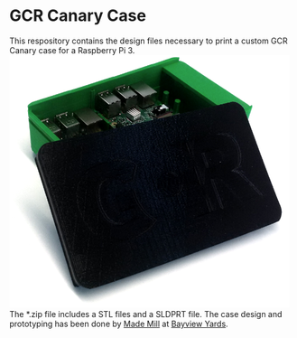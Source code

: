 # GCR Canary Case
This respository contains the design files necessary to print a custom GCR Canary case for a Raspberry Pi 3.
![GCR Case v1](/images/MadeMillGCRCase-v1_a.png "GCR Case v1")
The \*.zip file includes a STL files and a SLDPRT file. 
The case design and prototyping has been done by [Made Mill](http://mademill.com/) at [Bayview Yards](http://thebayviewyards.com/).
